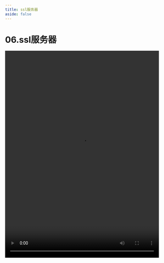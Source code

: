 ```yaml
---
title: ssl服务器
aside: false
---
```


# 06.ssl服务器

<video autoplay src="http://qn.chinavanes.com/nodejs/module-28/06.ssl服务器.mp4" controls controlsList="nodownload" width="100%" height="680"/>


